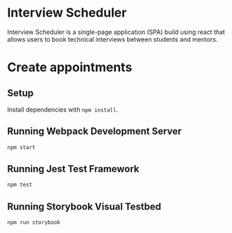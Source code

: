 # Interview Scheduler
Interview Scheduler is a single-page application (SPA) build using react that allows users to book technical interviews between students and mentors.

# Create appointments

## Setup

Install dependencies with `npm install`.

## Running Webpack Development Server

```sh
npm start
```

## Running Jest Test Framework

```sh
npm test
```

## Running Storybook Visual Testbed

```sh
npm run storybook
```
